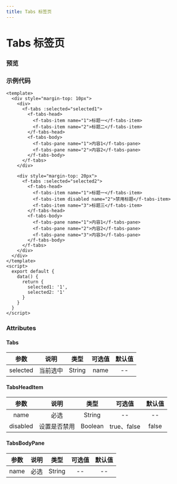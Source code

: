 ```yaml
---
title: Tabs 标签页
---
```


# Tabs 标签页

### 预览

<ClientOnly>
<tabs-demos></tabs-demos>
</ClientOnly>

### 示例代码

```vue
<template>
  <div style="margin-top: 10px">
    <div>
      <f-tabs :selected="selected1">
        <f-tabs-head>
          <f-tabs-item name="1">标题一</f-tabs-item>
          <f-tabs-item name="2">标题二</f-tabs-item>
        </f-tabs-head>
        <f-tabs-body>
          <f-tabs-pane name="1">内容1</f-tabs-pane>
          <f-tabs-pane name="2">内容2</f-tabs-pane>
        </f-tabs-body>
      </f-tabs>
    </div>

    <div style="margin-top: 20px">
      <f-tabs :selected="selected2">
        <f-tabs-head>
          <f-tabs-item name="1">标题一</f-tabs-item>
          <f-tabs-item disabled name="2">禁用标题</f-tabs-item>
          <f-tabs-item name="3">标题三</f-tabs-item>
        </f-tabs-head>
        <f-tabs-body>
          <f-tabs-pane name="1">内容1</f-tabs-pane>
          <f-tabs-pane name="2">内容2</f-tabs-pane>
          <f-tabs-pane name="3">内容3</f-tabs-pane>
        </f-tabs-body>
      </f-tabs>
    </div>
  </div>
</template>
<script>
  export default {
    data() {
      return {
        selected1: '1',
        selected2: '1'
      }
    }
  }
</script>
```

### Attributes

#### Tabs

|   参数   |   说明   |  类型  | 可选值 | 默认值 |
| :------: | :------: | :----: | :----: | :----: |
| selected | 当前选中 | String |  name  |   --   |

#### TabsHeadItem

|   参数   |     说明     |  类型   |   可选值    | 默认值 |
| :------: | :----------: | :-----: | :---------: | :----: |
|   name   |     必选     | String  |     --      |   --   |
| disabled | 设置是否禁用 | Boolean | true、false | false  |

#### TabsBodyPane

| 参数 | 说明 |  类型  | 可选值 | 默认值 |
| :--: | :--: | :----: | :----: | :----: |
| name | 必选 | String |   --   |   --   |
